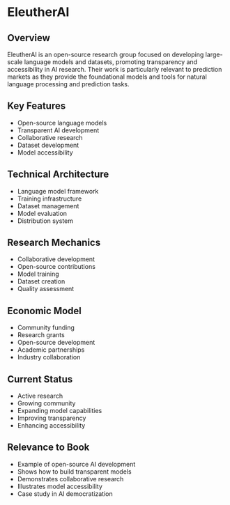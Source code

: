 # EleutherAI

## Overview
EleutherAI is an open-source research group focused on developing large-scale language models and datasets, promoting transparency and accessibility in AI research. Their work is particularly relevant to prediction markets as they provide the foundational models and tools for natural language processing and prediction tasks.

## Key Features
- Open-source language models
- Transparent AI development
- Collaborative research
- Dataset development
- Model accessibility

## Technical Architecture
- Language model framework
- Training infrastructure
- Dataset management
- Model evaluation
- Distribution system

## Research Mechanics
- Collaborative development
- Open-source contributions
- Model training
- Dataset creation
- Quality assessment

## Economic Model
- Community funding
- Research grants
- Open-source development
- Academic partnerships
- Industry collaboration

## Current Status
- Active research
- Growing community
- Expanding model capabilities
- Improving transparency
- Enhancing accessibility

## Relevance to Book
- Example of open-source AI development
- Shows how to build transparent models
- Demonstrates collaborative research
- Illustrates model accessibility
- Case study in AI democratization 